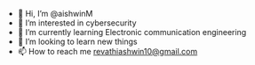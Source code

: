 - 👋 Hi, I’m @aishwinM
- 👀 I’m interested in cybersecurity
- 🌱 I’m currently learning Electronic communication engineering
- 💞️ I’m looking to learn new things
- 📫 How to reach me revathiashwin10@gmail.com

<!---
aishwinM/aishwinM is a ✨ special ✨ repository because its `README.md` (this file) appears on your GitHub profile.
You can click the Preview link to take a look at your changes.
--->
